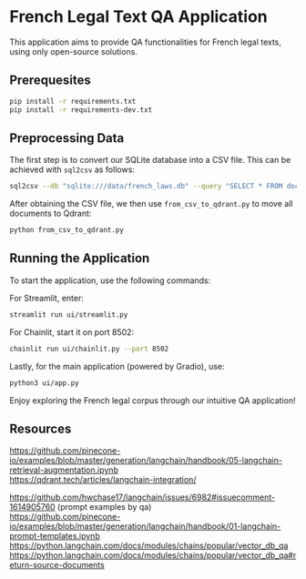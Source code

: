 # French Legal Text QA Application

This application aims to provide QA functionalities for French legal texts, using only open-source solutions. 

## Prerequesites
```bash
pip install -r requirements.txt
pip install -r requirements-dev.txt
```

## Preprocessing Data

The first step is to convert our SQLite database into a CSV file. This can be achieved with `sql2csv` as follows:

```bash
sql2csv --db "sqlite:///data/french_laws.db" --query "SELECT * FROM document" > documents.csv
```

After obtaining the CSV file, we then use `from_csv_to_qdrant.py` to move all documents to Qdrant:

```bash
python from_csv_to_qdrant.py
```

## Running the Application

To start the application, use the following commands:

For Streamlit, enter:

```bash
streamlit run ui/streamlit.py
```

For Chainlit, start it on port 8502:

```bash
chainlit run ui/chainlit.py --port 8502
```

Lastly, for the main application (powered by Gradio), use:

```bash
python3 ui/app.py
```

Enjoy exploring the French legal corpus through our intuitive QA application!

## Resources
https://github.com/pinecone-io/examples/blob/master/generation/langchain/handbook/05-langchain-retrieval-augmentation.ipynb  
https://qdrant.tech/articles/langchain-integration/  

https://github.com/hwchase17/langchain/issues/6982#issuecomment-1614905760 (prompt examples by qa)  
https://github.com/pinecone-io/examples/blob/master/generation/langchain/handbook/01-langchain-prompt-templates.ipynb  
https://python.langchain.com/docs/modules/chains/popular/vector_db_qa  
https://python.langchain.com/docs/modules/chains/popular/vector_db_qa#return-source-documents  